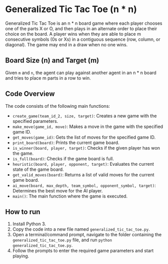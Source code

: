 # Generalized Tic Tac Toe (n * n)

Generalized Tic Tac Toe is an n * n board game where each player chooses one of the parts X or O, and then plays in an alternate order to place their choice on the board. A player wins when they are able to place m consecutive symbols (0s or Xs) in a contiguous sequence (row, column, or diagonal). The game may end in a draw when no one wins.

## Board Size (n) and Target (m)

Given `m` and `n`, the agent can play against another agent in an n * n board and tries to place m parts in a row to win.

## Code Overview

The code consists of the following main functions:

- `create_game(team_id_2, size, target)`: Creates a new game with the specified parameters.
- `make_move(game_id, move)`: Makes a move in the game with the specified game ID.
- `get_moves(game_id)`: Gets the list of moves for the specified game ID.
- `print_board(board)`: Prints the current game board.
- `is_winner(board, player, target)`: Checks if the given player has won the game.
- `is_full(board)`: Checks if the game board is full.
- `heuristic(board, player, opponent, target)`: Evaluates the current state of the game board.
- `get_valid_moves(board)`: Returns a list of valid moves for the current game board.
- `ai_move(board, max_depth, team_symbol, opponent_symbol, target)`: Determines the best move for the AI player.
- `main()`: The main function where the game is executed.

## How to run

1. Install Python 3.
2. Copy the code into a new file named `generalized_tic_tac_toe.py`.
3. Open a terminal/command prompt, navigate to the folder containing the `generalized_tic_tac_toe.py` file, and run `python generalized_tic_tac_toe.py`.
4. Follow the prompts to enter the required game parameters and start playing.
